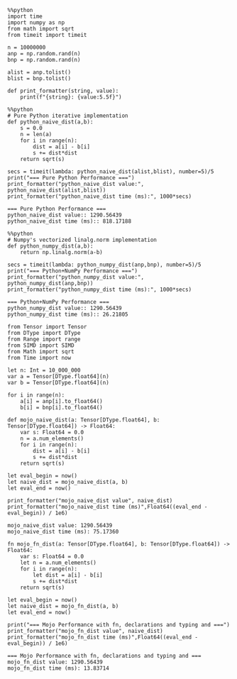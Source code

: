 ```mojo
%%python
import time
import numpy as np
from math import sqrt
from timeit import timeit

n = 10000000
anp = np.random.rand(n)
bnp = np.random.rand(n)

alist = anp.tolist()
blist = bnp.tolist()

def print_formatter(string, value):
    print(f"{string}: {value:5.5f}")
```


```mojo
%%python
# Pure Python iterative implementation
def python_naive_dist(a,b):
    s = 0.0
    n = len(a)
    for i in range(n):
        dist = a[i] - b[i]
        s += dist*dist
    return sqrt(s)

secs = timeit(lambda: python_naive_dist(alist,blist), number=5)/5
print("=== Pure Python Performance ===")
print_formatter("python_naive_dist value:", python_naive_dist(alist,blist))
print_formatter("python_naive_dist time (ms):", 1000*secs)
```

    === Pure Python Performance ===
    python_naive_dist value:: 1290.56439
    python_naive_dist time (ms):: 818.17188



```mojo
%%python
# Numpy's vectorized linalg.norm implementation 
def python_numpy_dist(a,b):
    return np.linalg.norm(a-b)

secs = timeit(lambda: python_numpy_dist(anp,bnp), number=5)/5
print("=== Python+NumPy Performance ===")
print_formatter("python_numpy_dist value:", python_numpy_dist(anp,bnp))
print_formatter("python_numpy_dist time (ms):", 1000*secs)
```

    === Python+NumPy Performance ===
    python_numpy_dist value:: 1290.56439
    python_numpy_dist time (ms):: 26.21805



```mojo
from Tensor import Tensor
from DType import DType
from Range import range
from SIMD import SIMD
from Math import sqrt
from Time import now

let n: Int = 10_000_000
var a = Tensor[DType.float64](n)
var b = Tensor[DType.float64](n)

for i in range(n):
    a[i] = anp[i].to_float64()
    b[i] = bnp[i].to_float64()
```


```mojo
def mojo_naive_dist(a: Tensor[DType.float64], b: Tensor[DType.float64]) -> Float64:
    var s: Float64 = 0.0
    n = a.num_elements()
    for i in range(n):
        dist = a[i] - b[i]
        s += dist*dist
    return sqrt(s)
```


```mojo
let eval_begin = now()
let naive_dist = mojo_naive_dist(a, b)
let eval_end = now()

print_formatter("mojo_naive_dist value", naive_dist)
print_formatter("mojo_naive_dist time (ms)",Float64((eval_end - eval_begin)) / 1e6)
```

    mojo_naive_dist value: 1290.56439
    mojo_naive_dist time (ms): 75.17360



```mojo
fn mojo_fn_dist(a: Tensor[DType.float64], b: Tensor[DType.float64]) -> Float64:
    var s: Float64 = 0.0
    let n = a.num_elements()
    for i in range(n):
        let dist = a[i] - b[i]
        s += dist*dist
    return sqrt(s)
```


```mojo
let eval_begin = now()
let naive_dist = mojo_fn_dist(a, b)
let eval_end = now()

print("=== Mojo Performance with fn, declarations and typing and ===")
print_formatter("mojo_fn_dist value", naive_dist)
print_formatter("mojo_fn_dist time (ms)",Float64((eval_end - eval_begin)) / 1e6)
```

    === Mojo Performance with fn, declarations and typing and ===
    mojo_fn_dist value: 1290.56439
    mojo_fn_dist time (ms): 13.83714



```mojo

```
